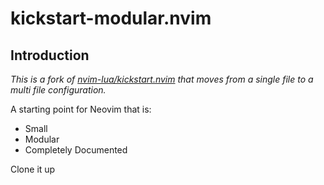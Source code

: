 # kickstart-modular.nvim

## Introduction

*This is a fork of [nvim-lua/kickstart.nvim](https://github.com/nvim-lua/kickstart.nvim) that moves from a single file to a multi file configuration.*

A starting point for Neovim that is:

* Small
* Modular
* Completely Documented


Clone it up
